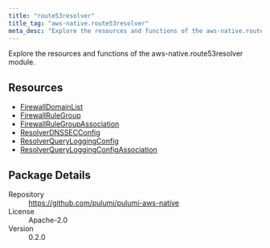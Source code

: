 ```yaml
---
title: "route53resolver"
title_tag: "aws-native.route53resolver"
meta_desc: "Explore the resources and functions of the aws-native.route53resolver module."
---
```


<!-- WARNING: this file was generated by Pulumi Docs Generator. -->
<!-- Do not edit by hand unless you're certain you know what you are doing! -->

Explore the resources and functions of the aws-native.route53resolver module.

<h2 id="resources">Resources</h2>
<ul class="api">
    <li><a href="firewalldomainlist" title="FirewallDomainList"><span class="symbol resource"></span>FirewallDomainList</a></li>
    <li><a href="firewallrulegroup" title="FirewallRuleGroup"><span class="symbol resource"></span>FirewallRuleGroup</a></li>
    <li><a href="firewallrulegroupassociation" title="FirewallRuleGroupAssociation"><span class="symbol resource"></span>FirewallRuleGroupAssociation</a></li>
    <li><a href="resolverdnssecconfig" title="ResolverDNSSECConfig"><span class="symbol resource"></span>ResolverDNSSECConfig</a></li>
    <li><a href="resolverqueryloggingconfig" title="ResolverQueryLoggingConfig"><span class="symbol resource"></span>ResolverQueryLoggingConfig</a></li>
    <li><a href="resolverqueryloggingconfigassociation" title="ResolverQueryLoggingConfigAssociation"><span class="symbol resource"></span>ResolverQueryLoggingConfigAssociation</a></li>
</ul>

<h2 id="package-details">Package Details</h2>
<dl class="package-details">
	<dt>Repository</dt>
	<dd><a href="https://github.com/pulumi/pulumi-aws-native">https://github.com/pulumi/pulumi-aws-native</a></dd>
	<dt>License</dt>
	<dd>Apache-2.0</dd>
	<dt>Version</dt>
	<dd>0.2.0</dd>
</dl>

